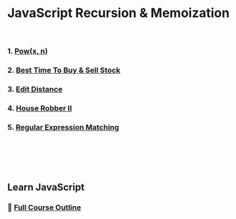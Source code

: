 # JavaScript Recursion & Memoization
<br/>

### 1. [Pow(x, n)][PowXN]

### 2. [Best Time To Buy & Sell Stock][BestTimeToBuyAndSellStock]

### 3. [Edit Distance][EditDistance]

### 4. [House Robber II][HouseRobberII]

### 5. [Regular Expression Matching][RegularExpressionMatching]

<br/>
<br/>
<br/>
<br/>

## Learn JavaScript
### :open_book: [Full Course Outline][CourseOutline]
<br/>

[PowXN]: https://github.com/Superklok/JavaScriptRecursionAndMemoization/blob/main/JavaScriptPowXN.md
[BestTimeToBuyAndSellStock]: https://github.com/Superklok/JavaScriptRecursionAndMemoization/blob/main/JavaScriptBestTimeToBuyAndSellStock.md
[EditDistance]: https://github.com/Superklok/JavaScriptRecursionAndMemoization/blob/main/JavaScriptEditDistance.md
[HouseRobberII]: https://github.com/Superklok/JavaScriptRecursionAndMemoization/blob/main/JavaScriptHouseRobberII.md
[RegularExpressionMatching]: https://github.com/Superklok/JavaScriptRecursionAndMemoization/blob/main/JavaScriptRegularExpressionMatching.md
[CourseOutline]: https://github.com/Superklok/LearnJavaScript